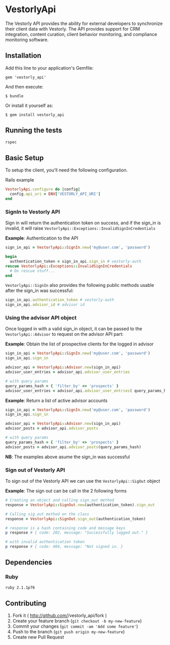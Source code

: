 # VestorlyApi

The Vestorly API provides the ability for external developers to synchronize their client data with Vestorly.  The API provides support for CRM integration, content curation, client behavior monitoring, and compliance monitoring software.

## Installation

Add this line to your application's Gemfile:

    gem 'vestorly_api'

And then execute:

    $ bundle

Or install it yourself as:

    $ gem install vestorly_api

## Running the tests

```bash
rspec
```

## Basic Setup

To setup the client, you'll need the following configuration.

Rails example

```ruby
VestorlyApi.configure do |config|
  config.api_uri = ENV['VESTORLY_API_URI']
end
```

### SignIn to Vestorly API

Sign in will return the authentication token on success, and if the sign_in is invalid, it will raise `VestorlyApi::Exceptions::InvalidSignInCredentials`

**Example**: Authentication to the API

```ruby
sign_in_api = VestorlyApi::SignIn.new('my@user.com', 'password')

begin
  authentication_token = sign_in_api.sign_in # vestorly-auth
rescue VestorlyApi::Exceptions::InvalidSignInCredentials
  # Do rescue stuff...
end
```

`VestorlyApi::SignIn` also provides the following public methods usable after the sign_in was successful:

```ruby
sign_in_api.authentication_token # vestorly-auth
sign_in_api.advisor_id # advisor id
```

### Using the advisor API object

Once logged in with a valid sign_in object, it can be passed to the `VestorlyApi::Advisor` to request on the advisor API part:

**Example**: Obtain the list of prospective clients for the logged in advisor

```ruby
sign_in_api = VestorlyApi::SignIn.new('my@user.com', 'password')
sign_in_api.sign_in

advisor_api = VestorlyApi::Advisor.new(sign_in_api)
advisor_user_entries = advisor_api.advisor_user_entries

# with query params
query_params_hash = { 'filter_by' => 'prospects' }
advisor_user_entries = advisor_api.advisor_user_entries( query_params_hash )
```

**Example**: Return a list of active advisor accounts


```ruby
sign_in_api = VestorlyApi::SignIn.new('my@user.com', 'password')
sign_in_api.sign_in

advisor_api = VestorlyApi::Advisor.new(sign_in_api)
advisor_posts = advisor_api.advisor_posts

# with query params
query_params_hash = { 'filter_by' => 'prospects' }
advisor_posts = advisor_api.advisor_posts(query_params_hash)
```

**NB**: The examples above asume the sign_in was successful


### Sign out of Vestorly API

To sign out of the Vestorly API we can use the `VestorlyApi::SigOut` object

**Example**: The sign out can be call in the 2 following forms

```ruby
# Creating an object and calling sign_out method
response = VestorlyApi::SignOut.new(authentication_token).sign_out

# Calling sig_out method on the class
response = VestorlyApi::SignOut.sign_out(authentication_token)

# response is a hash containing code and message keys
p response # { code: 202, message: "Successfully logged out." }

# with invalid authentication token
p response # { code: 404, message: "Not signed in. }
```

## Dependencies

### Ruby

```bash
ruby 2.1.1p76
```

## Contributing

1. Fork it ( http://github.com/<my-github-username>/vestorly_api/fork )
2. Create your feature branch (`git checkout -b my-new-feature`)
3. Commit your changes (`git commit -am 'Add some feature'`)
4. Push to the branch (`git push origin my-new-feature`)
5. Create new Pull Request
